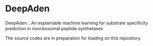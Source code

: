 # DeepAden
DeepAden：An explainable machine learning for substrate specificity prediction in nonribosomal peptide synthetases

The source codes are in preparation for loading on this repository.
